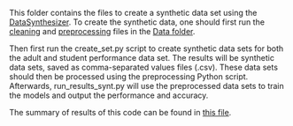 This folder contains the files to create a synthetic data set using the [DataSynthesizer](https://github.com/DataResponsibly/DataSynthesizer).
To create the synthetic data, one should first run the [cleaning](https://github.com/PepijndeReus/ThesisAI/blob/main/Data/Cleaning.py) and [preprocessing](https://github.com/PepijndeReus/ThesisAI/blob/main/Data/Preprocessing.py) files in the [Data folder](https://github.com/PepijndeReus/ThesisAI/blob/main/Data).

Then first run the create_set.py script to create synthetic data sets for both the adult and student performance data set. The results will be synthetic data sets, saved as comma-separated values files (.csv).
These data sets should then be processed using the preprocessing Python script.
Afterwards, run_results_synt.py will use the preprocessed data sets to train the models and output the performance and accuracy.

The summary of results of this code can be found in [this file](https://github.com/PepijndeReus/ThesisAI/blob/main/Synthetic_data/_Analysis.ipynb).
